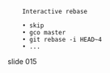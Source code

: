         Interactive rebase

        • skip
        • gco master
        • git rebase -i HEAD~4
        • ...

















































































slide 015
